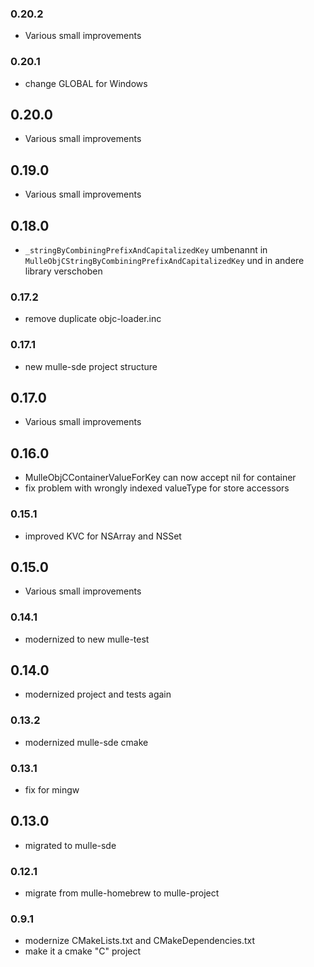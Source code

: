 ### 0.20.2

* Various small improvements

### 0.20.1

* change GLOBAL for Windows

## 0.20.0

* Various small improvements


## 0.19.0

* Various small improvements


## 0.18.0

* ``_stringByCombiningPrefixAndCapitalizedKey`` umbenannt in `MulleObjCStringByCombiningPrefixAndCapitalizedKey` und in andere library verschoben


### 0.17.2

* remove duplicate objc-loader.inc

### 0.17.1

* new mulle-sde project structure

## 0.17.0

* Various small improvements


## 0.16.0

* MulleObjCContainerValueForKey can now accept nil for container
* fix problem with wrongly indexed valueType for store accessors


### 0.15.1

* improved KVC for NSArray and NSSet

## 0.15.0

* Various small improvements


### 0.14.1

* modernized to new mulle-test

## 0.14.0

* modernized project and tests again


### 0.13.2

* modernized mulle-sde cmake

### 0.13.1

* fix for mingw

## 0.13.0

* migrated to mulle-sde


### 0.12.1

* migrate from mulle-homebrew to mulle-project

### 0.9.1

* modernize CMakeLists.txt and CMakeDependencies.txt
* make it a cmake "C" project
